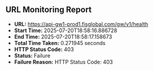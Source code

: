 ## URL Monitoring Report

- **URL:** https://api-gw1-prod1.fisglobal.com/gw/v1/health
- **Start Time:** 2025-07-20T18:58:16.886728
- **End Time:** 2025-07-20T18:58:17.158673
- **Total Time Taken:** 0.271945 seconds
- **HTTP Status Code:** 403
- **Status:** Failure
- **Failure Reason:** HTTP Status Code: 403
